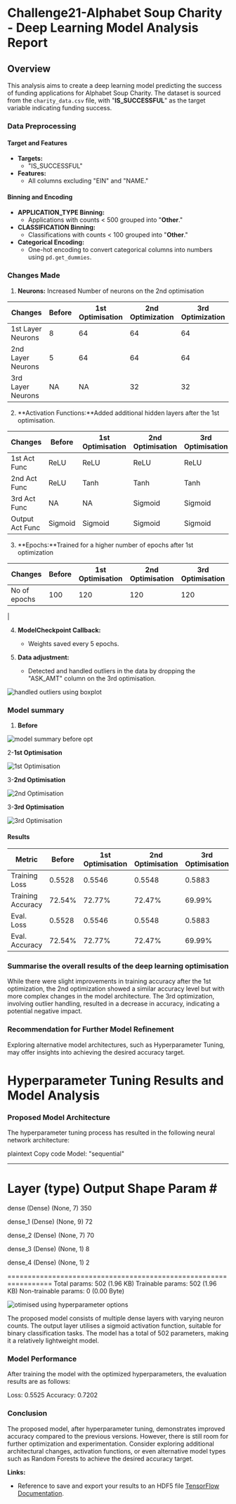 # Challenge21-Alphabet Soup Charity - Deep Learning Model Analysis Report

## Overview
This analysis aims to create a deep learning model predicting the success of funding applications for Alphabet Soup Charity. The dataset is sourced from the `charity_data.csv` file, with "**IS_SUCCESSFUL**" as the target variable indicating funding success.

### Data Preprocessing

#### Target and Features
- **Targets:**
  - "IS_SUCCESSFUL"
- **Features:**
  - All columns excluding "EIN" and "NAME."

#### Binning and Encoding
- **APPLICATION_TYPE Binning:**
  - Applications with counts < 500 grouped into "**Other**."
- **CLASSIFICATION Binning:**
  - Classifications with counts < 100 grouped into "**Other**."
- **Categorical Encoding:**
  - One-hot encoding to convert categorical columns into numbers using `pd.get_dummies`.

### Changes Made

1. **Neurons:** Increased Number of neurons on the 2nd optimisation


|   Changes        | Before | 1st Optimisation | 2nd Optimization |3rd Optimization |
|------------------|--------|------------------|------------------|-----------------|
| 1st Layer Neurons| 8      | 64               | 64               |64               |
| 2nd Layer Neurons| 5      | 64               | 64               |64               |
| 3rd Layer Neurons| NA     | NA               | 32               |32               |
                


2. **Activation Functions:**Added additional hidden layers after the 1st optimisation.


|   Changes        |Before   | 1st Optimisation | 2nd Optimisation |3rd Optimisation |
|------------------|---------|------------------|------------------|-----------------|
| 1st Act Func     | ReLU    | ReLU             | ReLU             |ReLU             |
| 2nd Act Func     | ReLU    | Tanh             | Tanh             |Tanh             |
| 3rd Act Func     | NA      | NA               | Sigmoid          |Sigmoid          |
|Output Act Func   | Sigmoid | Sigmoid          | Sigmoid          |Sigmoid          |

 


  
3. **Epochs:**Trained for a higher number of epochs after 1st optimization

|   Changes        | Before | 1st Optimisation | 2nd Optimisation |3rd Optimisation |
|------------------|--------|------------------|------------------|-----------------|
| No of epochs     | 100    | 120              | 120              |120              |
|
  
 


4. **ModelCheckpoint Callback:**
   - Weights saved every 5 epochs.


5. **Data adjustment:**
   - Detected and handled outliers in the data by dropping the "ASK_AMT" column on the 3rd optimisation.

![handled outliers using boxplot](https://github.com/mhosseinf/Challenge21-deep-learning/assets/139053922/f1a5f06d-deae-4618-bbd1-24774fcf0595)


### Model summary 

1. **Before**

![model summary before opt](https://github.com/mhosseinf/Challenge21-deep-learning/assets/139053922/b9d380a4-45cd-45a1-b189-925271c9cc9a)


2-**1st Optimisation**

![1st Optimisation](https://github.com/mhosseinf/Challenge21-deep-learning/assets/139053922/a0008171-5877-41e6-ba2c-7aa07c782707) 



3-**2nd Optimisation**

![2nd Optimisation](https://github.com/mhosseinf/Challenge21-deep-learning/assets/139053922/a3e741b0-bf09-427f-aa5c-f2e9fe5b80a7)


3-**3rd Optimisation**

![3rd Optimisation](https://github.com/mhosseinf/Challenge21-deep-learning/assets/139053922/75e9e000-4a4b-4c13-98d5-b8a10ec6ea0e)


#### Results


| Metric           | Before | 1st Optimisation | 2nd Optimisation |3rd Optimisation |
|------------------|--------|------------------|------------------|-----------------|
| Training Loss    | 0.5528 | 0.5546           | 0.5548           |0.5883           |
| Training Accuracy| 72.54% | 72.77%           | 72.47%           |69.99%           |
| Eval. Loss       | 0.5528 | 0.5546           | 0.5548           |0.5883           |
| Eval. Accuracy   | 72.54% | 72.77%           | 72.47%           |69.99%           |






### Summarise the overall results of the deep learning optimisation
While there were slight improvements in training accuracy after the 1st optimization, the 2nd optimization showed a similar accuracy level but with more complex changes in the model architecture. The 3rd optimization, involving outlier handling, resulted in a decrease in accuracy, indicating a potential negative impact. 


### Recommendation for Further Model Refinement

Exploring alternative model architectures, such as Hyperparameter Tuning, may offer insights into achieving the desired accuracy target.


# Hyperparameter Tuning Results and Model Analysis

### Proposed Model Architecture
The hyperparameter tuning process has resulted in the following neural network architecture:

plaintext
Copy code
Model: "sequential"
_________________________________________________________________
 Layer (type)                Output Shape              Param #   
=================================================================
 dense (Dense)               (None, 7)                 350       
                                                                 
 dense_1 (Dense)             (None, 9)                 72        
                                                                 
 dense_2 (Dense)             (None, 7)                 70        
                                                                 
 dense_3 (Dense)             (None, 1)                 8         
                                                                 
 dense_4 (Dense)             (None, 1)                 2         
                                                                 
=================================================================
Total params: 502 (1.96 KB)
Trainable params: 502 (1.96 KB)
Non-trainable params: 0 (0.00 Byte)

![otimised using hyperparameter options](https://github.com/mhosseinf/Challenge21-deep-learning/assets/139053922/f77d7ec0-e6c6-4eac-b520-83cad451ee33)


The proposed model consists of multiple dense layers with varying neuron counts.
The output layer utilises a sigmoid activation function, suitable for binary classification tasks.
The model has a total of 502 parameters, making it a relatively lightweight model.

### Model Performance
After training the model with the optimized hyperparameters, the evaluation results are as follows:

Loss: 0.5525
Accuracy: 0.7202

### Conclusion
The proposed model, after hyperparameter tuning, demonstrates improved accuracy compared to the previous versions. However, there is still room for further optimization and experimentation. Consider exploring additional architectural changes, activation functions, or even alternative model types such as Random Forests to achieve the desired accuracy target. 

**Links:**
   - Reference to save and export your results to an HDF5 file [TensorFlow Documentation](https://www.tensorflow.org/tutorials/keras/save_and_load).